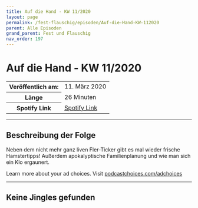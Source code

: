 ```yaml
---
title: Auf die Hand - KW 11/2020
layout: page
permalink: /fest-flauschig/episoden/Auf-die-Hand-KW-112020
parent: Alle Episoden
grand_parent: Fest und Flauschig
nav_order: 197
---
```


# Auf die Hand - KW 11/2020
<table class="resp-table dcf-table dcf-table-responsive dcf-table-bordered dcf-table-striped dcf-w-100%">
                    <tbody>
                        <tr>
                            <th scope="row">Veröffentlich am:</th>
                            <td data-label="Veröffentlich am:">11. März 2020</td>
                        </tr>
                        <tr>
                            <th scope="row">Länge </th>
                            <td data-label="Länge ">26 Minuten</td>
                        </tr><tr>
                                <th scope="row">Spotify Link</th>
                                <td data-label="Spotify Link"><a href="https://open.spotify.com/episode/73jnPd0Hwma1mMsdArpPnN">Spotify Link</a></td>
                            </tr></tbody>
                </table>

***

## Beschreibung der Folge

<div>
Neben dem nicht mehr ganz liven Fler-Ticker gibt es mal wieder frische Hamstertipps! Außerdem apokalyptische Familienplanung und wie man sich ein Klo ergaunert.<p> </p><p>Learn more about your ad choices. Visit <a href="https://podcastchoices.com/adchoices">podcastchoices.com/adchoices</a></p>  
</div>

***

## Keine Jingles gefunden